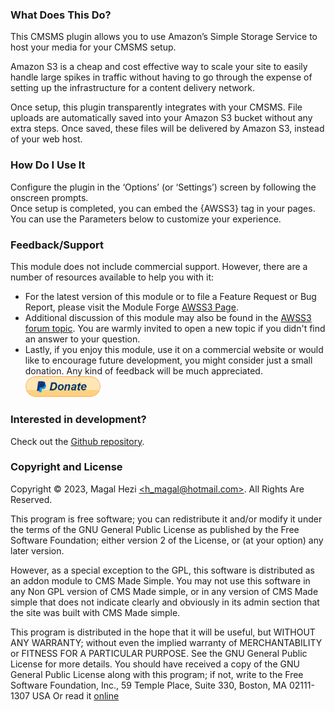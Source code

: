<h3>What Does This Do?</h3>
<p>This CMSMS plugin allows you to use Amazon’s Simple Storage Service to host your media for your CMSMS setup.</p>

<p>Amazon S3 is a cheap and cost effective way to scale your site to easily handle large spikes in traffic without having to go through the expense of setting up the infrastructure for a content delivery network.</p>

<p>Once setup, this plugin transparently integrates with your CMSMS. File uploads are automatically saved into your Amazon S3 bucket without any extra steps. Once saved, these files will be delivered by Amazon S3, instead of your web host.</p>

<h3>How Do I Use It</h3>
<p>Configure the plugin in the ‘Options’ (or ‘Settings’) screen by following the onscreen prompts.<br>Once setup is completed, you can embed the {AWSS3} tag in your pages. You can use the Parameters below to customize your experience.</p>
<h3>Feedback/Support</h3>
<p>This module does not include commercial support. However, there are a number of resources available to help you with it:</p>
<ul>
<li>For the latest version of this module or to file a Feature Request or Bug Report, please visit the Module Forge
<a href="http://dev.cmsmadesimple.org/projects/AWSS3" target="_blank">AWSS3 Page</a>.</li>
<li>Additional discussion of this module may also be found in the <a href="https://forum.cmsmadesimple.org/viewtopic.php?f=7&t=83400">AWSS3 forum topic</a>. You are warmly invited to open a new topic if you didn't find an answer to your question.</li>
<li>Lastly, if you enjoy this module, use it on a commercial website or would like to encourage future development, you might consider just a small donation. Any kind of feedback will be much appreciated.<br>
<a href="https://www.paypal.com/donate/?hosted_button_id=FWHABZUN3NC4N" target="_blank"><img src="https://raw.githubusercontent.com/aha999/DonateButtons/master/paypal-donate-icon-7.png" width="120" ></a><br>
	</li>
</ul>
<h3>Interested in development?</h3>
<p>Check out the <a href="https://github.com/magalh/AWSS3">Github repository</a>.</p>
<h3>Copyright and License</h3>
<p>Copyright &copy; 2023, Magal Hezi <a href="mailto:h_magal@hotmail.com">&lt;h_magal@hotmail.com&gt;</a>. All Rights Are Reserved.</p>
<p>This program is free software; you can redistribute it and/or modify
it under the terms of the GNU General Public License as published by
the Free Software Foundation; either version 2 of the License, or
(at your option) any later version.</p>
<p>However, as a special exception to the GPL, this software is distributed
as an addon module to CMS Made Simple.  You may not use this software
in any Non GPL version of CMS Made simple, or in any version of CMS
Made simple that does not indicate clearly and obviously in its admin
section that the site was built with CMS Made simple.</p>
<p>This program is distributed in the hope that it will be useful,
but WITHOUT ANY WARRANTY; without even the implied warranty of
MERCHANTABILITY or FITNESS FOR A PARTICULAR PURPOSE.  See the
GNU General Public License for more details.
You should have received a copy of the GNU General Public License
along with this program; if not, write to the Free Software
Foundation, Inc., 59 Temple Place, Suite 330, Boston, MA 02111-1307 USA
Or read it <a href="http://www.gnu.org/licenses/licenses.html#GPL">online</a></p>
